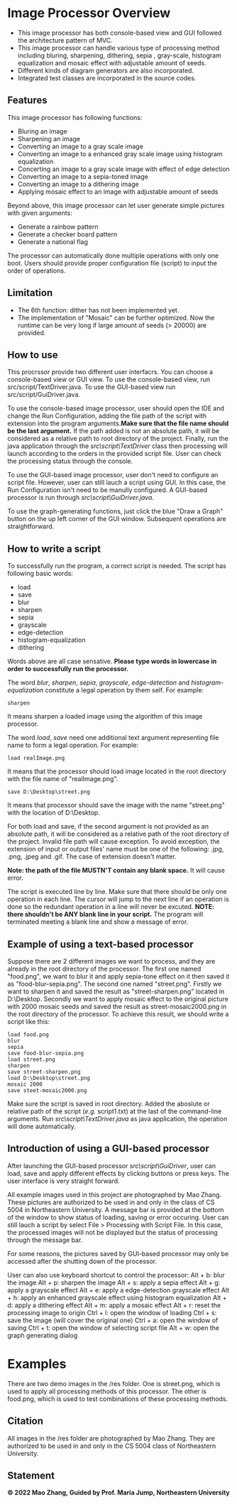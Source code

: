 # Image Processor Overview
* This image processor has both console-based view and GUI followed the architecture pattern of MVC.
* This image processor can handle various type of processing method including bluring, sharpening, dithering, sepia , gray-scale, histogram equalization and mosaic effect with adjustable amount of seeds.
* Different kinds of diagram generators are also incorporated.
* Integrated test classes are incorporated in the source codes.

## Features
This image processor has following functions:
- Bluring an image
- Sharpening an image
- Converting an image to a gray scale image
- Converting an image to a enhanced gray scale image using histogram equalization
- Concerting an image to a gray scale image with effect of edge detection
- Converting an image to a sepia-toned image
- Converting an image to a dithering image
- Applying mosaic effect to an image with adjustable amount of seeds

Beyond above, this image processor can let user generate simple pictures with given arguments:
- Generate a rainbow pattern
- Generate a checker board pattern
- Generate a national flag

The processor can automatically done multiple operations with only one boot. Users should provide proper configuration file (script) to input the order of operations.

## Limitation
- The 6th function: dither has not been implemented yet.
- The implementation of "Mosaic" can be further optimized. Now the runtime can be very long if large amount of seeds (> 20000) are provided.

## How to use
This procrssor provide two different user interfacrs. You can choose a console-based view or GUI view. To use the console-based view, run src/script/TextDriver.java. To use the GUI-based view run src/script/GuiDriver.java.

To use the console-based image processor, user should open the IDE and change the Run Configuration, adding the file path of the script with extension into the program arguments.**Make sure that the file name should be the last argument.** If the path added is not an absolute path, it will be considered as a relative path to root directory of the project. Finally, run the java application through the *src\script\TextDriver* class then processing will launch according to the orders in the provided script file. User can check the processing status through the console.

To use the GUI-based image processor, user don't need to configure an script file. However, user can still lauch a script using GUI. In this case, the Run Configuration isn't need to be manully configured. A GUI-based processor is run through *src\script\GuiDriver.java*.

To use the graph-generating functions, just click the blue "Draw a Graph" button on the up left corner of the GUI window. Subsequent operations are straightforward.

## How to write a script
To successfully run the program, a correct script is needed. The script has following basic words:
- load
- save
- blur
- sharpen
- sepia
- grayscale
- edge-detection
- histogram-equalization
- dithering

Words above are all case sensative. **Please type words in lowercase in order to successfully run the processor.**

The word *blur*, *sharpen*, *sepia*, *grayscale*, *edge-detection* and *histogram-equalization* constitute a legal operation by them self. For example:
```
sharpen
```
It means sharpen a loaded image using the algorithm of this image processor.

The word *load*, *save* need one additional text argument representing file name to form a legal operation. For example:
```
load realImage.png
```
It means that the processor should load image located in the root directory with the file name of "realImage.png". 
```
save D:\Desktop\street.png
```
It means that processor should save the image with the name "street.png" with the location of D:\Desktop. 

For both load and save, if the second argument is not provided as an absolute path, it will be considered as a relative path of the root directory of the project. Invalid file path will cause exception. To avoid exception, the extension of input or output files' name must be one of the following: .jpg, .png, .jpeg and .gif. The case of extension doesn't matter.

**Note: the path of the file MUSTN'T contain any blank space.** It will cause error.

The script is executed line by line. Make sure that there should be only one operation in each line. The cursor will jump to the next line if an operation is done so the redundant operation in a line will never be excuted. **NOTE: there shouldn't be ANY blank line in your script.** The program will terminated meeting a blank line and show a message of error.

## Example of using a text-based processor
Suppose there are 2 different images we want to process, and they are already in the root directory of the processor. The first one named "food.png", we want to blur it and apply sepia-tone effect on it then saved it as "food-blur-sepia.png". The second one named "street.png". Firstly we want to sharpen it and saved the result as "street-sharpen.png" located in D:\Desktop. Secondly we want to apply mosaic effect to the original picture with 2000 mosaic seeds and saved the result as street-mosaic2000.png in the root directory of the processor.
To achieve this result, we should write a script like this:
```
load food.png
blur
sepia
save food-blur-sepia.png
load street.png
sharpen
save street-sharpen.png
load D:\Desktop\street.png
mosaic 2000
save steet-mosaic2000.png
```
Make sure the script is saved in root directory. Added the aboslute or relative path of the script (*e.g.* script1.txt) at the last of the command-line arguments. Run *src\script\TextDriver.java* as java application, the operation will done automatically.

## Introduction of using a GUI-based processor
After launching the GUI-based processor *src\script\GuiDriver*, user can load, save and apply different effects by clicking buttons or press keys. The user interface is very straight forward.

All example images used in this project are photographed by Mao Zhang. These pictures are authorized to be used in and only in the class of CS 5004 in Northeastern University. A message bar is provided at the bottom of the window to show status of loading, saving or error occuring. User can still lauch a script by select File > Processing with Script File. In this case, the processed images will not be displayed but the status of processing through the message bar.

For some reasons, the pictures saved by GUI-based processor may only be accessed after the shutting down of the processor.

User can also use keyboard shortcut to control the processor:
Alt + b: blur the image
Alt + p: sharpen the image
Alt + s: apply a sepia effect
Alt + g: apply a grayscale effect
Alt + e: apply a edge-detection grayscale effect
Alt + h: apply an enhanced grayscale effect using histogram equalization
Alt + d: apply a dithering effect
Alt + m: apply a mosaic effect
Alt + r: reset the processing image to origin
Ctrl + l: open the window of loading
Ctrl + s: save the image (will cover the original one)
Ctrl + a: open the window of saving 
Ctrl + t: open the window of selecting script file
Alt + w: open the graph generating dialog 

# Examples
There are two demo images in the /res folder. One is street.png, which is used to apply all processing methods of this processor. The other is food.png, which is used to test combinations of these processing methods.

## Citation
All images in the /res folder are photographed by Mao Zhang. They are authorized to be used in and only in the CS 5004 class of Northeastern University.

## Statement
**© 2022 Mao Zhang, Guided by Prof. Maria Jump, Northeastern University**

